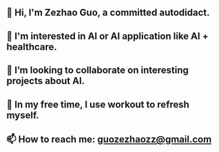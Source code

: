 ## 👋 Hi, I'm Zezhao Guo, a committed autodidact.
## 👀 I'm interested in AI or AI application like AI + healthcare.
## 👯 I’m looking to collaborate on interesting projects about AI.
## 🌱 In my free time, I use workout to refresh myself.
## 📫 How to reach me: guozezhaozz@gmail.com

<!--
**ZacharyG666/ZacharyG666** is a ✨ _special_ ✨ repository because its `README.md` (this file) appears on your GitHub profile.

Here are some ideas to get you started:

- 🔭 I’m currently working on ...
-  I’m currently learning ...
- 
- 🤔 I’m looking for help with ...
- 💬 Ask me about ...
- ...
- 😄 Pronouns: ...
- ⚡ Fun fact: ...
-->
